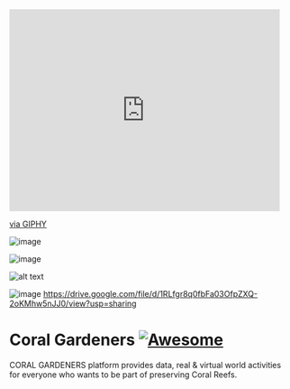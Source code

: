 <iframe src="https://giphy.com/embed/3otPoC9m6AZmtZOvZu" width="480" height="358" frameBorder="0" class="giphy-embed" allowFullScreen></iframe><p><a href="https://giphy.com/gifs/gilmoregirls-netflix-gilmore-girls-3otPoC9m6AZmtZOvZu">via GIPHY</a></p>

![image](https://user-images.githubusercontent.com/55931343/166219931-e16fb5d0-1011-45a0-aa39-57bcd6c3cf6c.png)

![image](https://drive.google.com/file/d/1RLfgr8q0fbFa03OfpZXQ-2oKMhw5nJJ0/view?usp=sharing.)

![alt text][logo]

[logo]:https://drive.google.com/file/d/1LQbdlFOsZonQBIZSs5NzPEXsfKdM9kOk/view?usp=sharing.PNG

![image](https://drive.google.com/file/d/1LQbdlFOsZonQBIZSs5NzPEXsfKdM9kOk/view?usp=sharing.png)
https://drive.google.com/file/d/1RLfgr8q0fbFa03OfpZXQ-2oKMhw5nJJ0/view?usp=sharing
# Coral Gardeners [![Awesome](https://cdn.rawgit.com/sindresorhus/awesome/d7305f38d29fed78fa85652e3a63e154dd8e8829/media/badge.svg)](https://github.com/sindresorhus/awesome)
CORAL GARDENERS platform provides data, real &amp; virtual world activities for everyone who wants to be part of preserving Coral Reefs. 

